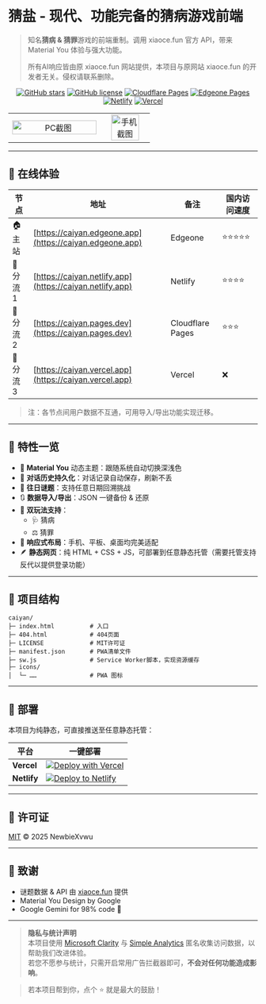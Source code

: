 # 猜盐 - 现代、功能完备的猜病游戏前端
> 知名**猜病 & 猜罪**游戏的前端重制。调用 xiaoce.fun 官方 API，带来 Material You 体验与强大功能。
> 
> 所有AI响应皆由原 xiaoce.fun 网站提供，本项目与原网站 xiaoce.fun 的开发者无关。侵权请联系删除。

<div align="center">

[![GitHub stars](https://img.shields.io/github/stars/NewbieXvwu/caiyan?style=flat&logo=github&color=FFD60A)](https://github.com/NewbieXvwu/caiyan)
[![GitHub license](https://img.shields.io/github/license/NewbieXvwu/caiyan?style=flat&color=00D1FF)](./LICENSE)
[![Cloudflare Pages](https://img.shields.io/website?url=https%3A%2F%2Fcaiyan.pages.dev&label=CF%20Pages&style=flat&logo=cloudflarepages&logoColor=f38020&color=f38020)](https://caiyan.pages.dev)
[![Edgeone Pages](https://img.shields.io/website?url=https%3A%2F%2Fcaiyan.edgeone.app&label=Edgeone%20Pages&style=flat&logo=cloudflarepages&logoColor=f38020&color=f38020)](https://caiyan.edgeone.app)
[![Netlify](https://api.netlify.com/api/v1/badges/b7246c76-e1f6-42f7-a388-191f2c2a154c/deploy-status)](https://caiyan.netlify.app)
[![Vercel](https://img.shields.io/website?url=https%3A%2F%2Fcaiyan.vercel.app&logo=vercel&label=Vercel&color=00E5A8)](https://caiyan.vercel.app)

</div>

<table align="center">
  <tr>
    <td align="center" width="65%">
      <picture>
        <source media="(prefers-color-scheme: dark)" srcset="https://youke1.picui.cn/s1/2025/07/17/6877cf4e64673.png" style="width:100%;">
        <img alt="PC截图" src="https://youke1.picui.cn/s1/2025/07/17/6877ced43b650.png" style="width:100%;">
      </picture>
    </td>
    <td align="center" width="35%">
      <picture>
        <source media="(prefers-color-scheme: dark)" srcset="https://youke1.picui.cn/s1/2025/07/17/6877d1f80019a.png" style="width:82%;">
        <img alt="手机截图" src="https://youke1.picui.cn/s1/2025/07/17/6877d1f871e23.png" style="width:82%;">
      </picture>
    </td>
  </tr>
</table>


---

## 🧭 在线体验  
| 节点 | 地址 | 备注 | 国内访问速度 |
|---|---|---|---|
| 🏠 主站 | [https://caiyan.edgeone.app](https://caiyan.edgeone.app) | Edgeone | ⭐⭐⭐⭐⭐ |
| 🔀 分流 1 | [https://caiyan.netlify.app](https://caiyan.netlify.app) | Netlify | ⭐⭐⭐⭐ |
| 🔀 分流 2 | [https://caiyan.pages.dev](https://caiyan.pages.dev) | Cloudflare Pages | ⭐⭐⭐ |
| 🔀 分流 3 | [https://caiyan.vercel.app](https://caiyan.vercel.app) | Vercel | ❌ |

> 注：各节点间用户数据不互通，可用导入/导出功能实现迁移。

---

## 🚀 特性一览
- 🎨 **Material You** 动态主题：跟随系统自动切换深浅色  
- 💾 **对话历史持久化**：对话记录自动保存，刷新不丢  
- 📅 **往日谜题**：支持任意日期回溯挑战  
- 🔃 **数据导入/导出**：JSON 一键备份 & 还原  
- 🧩 **双玩法支持**：  
  - 🩺 猜病 
  - ⚖️ 猜罪
- 📱 **响应式布局**：手机、平板、桌面均完美适配  
- 🪶 **静态网页**：纯 HTML + CSS + JS，可部署到任意静态托管（需要托管支持反代以提供登录功能）

---

## 📂 项目结构
```
caiyan/
├─ index.html          # 入口
├─ 404.html            # 404页面
├─ LICENSE             # MIT许可证
├─ manifest.json       # PWA清单文件
├─ sw.js               # Service Worker脚本，实现资源缓存
├─ icons/
│  └─ ……               # PWA 图标
```

---

## 🚢 部署
本项目为纯静态，可直接推送至任意静态托管：

| 平台 | 一键部署 |
|---|---|
| **Vercel** | [![Deploy with Vercel](https://vercel.com/button)](https://vercel.com/import/project?template=https://github.com/NewbieXvwu/caiyan) |
| **Netlify** | [![Deploy to Netlify](https://www.netlify.com/img/deploy/button.svg)](https://app.netlify.com/start/deploy?repository=https://github.com/NewbieXvwu/caiyan) |

---

## 📄 许可证
[MIT](./LICENSE) © 2025 NewbieXvwu

---

## 🙏 致谢
- 谜题数据 & API 由 [xiaoce.fun](https://xiaoce.fun) 提供  
- Material You Design by Google  
- Google Gemini for 98% code 🤣

---

> **隐私与统计声明**  
> 本项目使用 [Microsoft Clarity](https://clarity.microsoft.com) 与 [Simple Analytics](https://simpleanalytics.com) 匿名收集访问数据，以帮助我们改进体验。  
> 若您不愿参与统计，只需开启常用广告拦截器即可，**不会对任何功能造成影响**。

> 若本项目帮到你，点个 ⭐ 就是最大的鼓励！
